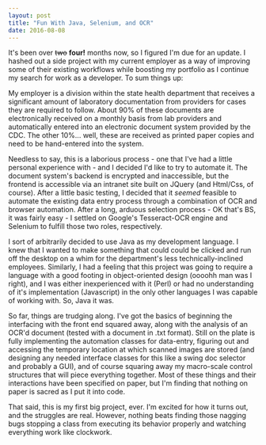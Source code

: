 ```yaml
---
layout: post
title: "Fun With Java, Selenium, and OCR"
date: 2016-08-08
---
```


It's been over <s>two</s> **four!** months now, so I figured I'm due for an update. I hashed out a side project with my current employer as a
way of improving some of their existing workflows while boosting my portfolio as I continue my search for work as a developer.
To sum things up:

My employer is a division within the state health department that receives a significant amount of laboratory documentation 
from providers for cases they are required to follow. About 90% of these documents are electronically received on a monthly 
basis from lab providers and automatically entered into an electronic document system provided by the CDC. The other 10%... 
well, these are received as printed paper copies and need to be hand-entered into the system.

Needless to say, this is a laborious process - one that I've had a little personal experience with - and I decided I'd like to 
try to automate it. The document system's backend is encrypted and inaccessible, but the frontend is accessible via an intranet
site built on JQuery (and Html/Css, of course). After a little basic testing, I decided that it *seemed* feasible to automate
the existing data entry process through a combination of OCR and browser automation. After a long, arduous selection process - 
OK that's BS, it was fairly easy - I settled on Google's Tesseract-OCR engine and Selenium to fulfill those two roles, 
respectively. 

I sort of arbitrarily decided to use Java as my development language. I knew that I wanted to make something that could could 
be clicked and run off the desktop on a whim for the department's less technically-inclined employees. Similarly, I had a feeling
that this project was going to require a language with a good footing in object-oriented design (oooohh man was I right), and 
I was either inexperienced with it (Perl) or had no understanding of it's implementation (Javascript) in the only other 
languages I was capable of working with. So, Java it was.

So far, things are trudging along. I've got the basics of beginning the interfacing with the front end squared away, along with 
the analysis of an OCR'd document (tested with a document in .txt format). Still on the plate is fully implementing the automation 
classes for data-entry, figuring out and accessing the temporary location at which scanned images are stored (and designing any 
needed interface classes for this like a swing doc selector and probably a GUI), and of course squaring away my macro-scale
control structures that will piece everything together. Most of these things and their interactions have been specified on paper, 
but I'm finding that nothing on paper is sacred as I put it into code.

That said, this is my first big project, ever. I'm excited for how it turns out, and the struggles are real. However, nothing beats 
finding those nagging bugs stopping a class from executing its behavior properly and watching everything work like clockwork.
